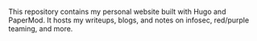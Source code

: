 This repository contains my personal website built with Hugo and PaperMod. It hosts my writeups, blogs, and notes on infosec, red/purple teaming, and more.